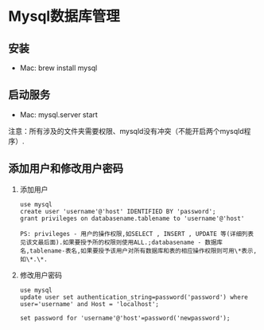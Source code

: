 <!--$$json$$
{
"title": "Mysql数据库管理",
"subtitle": "专业人士阅读",
"date": "2017/08/12 11:53",
"tags": ["mysql"]
}
-->

# Mysql数据库管理

## 安装

- Mac: brew install mysql

## 启动服务

- Mac: mysql.server start

注意：所有涉及的文件夹需要权限、mysqld没有冲突（不能开启两个mysqld程序）.

## 添加用户和修改用户密码

1. 添加用户

    ```shell
    use mysql
    create user 'username'@'host' IDENTIFIED BY 'password';
    grant privileges on databasename.tablename to 'username'@'host'

    PS: privileges - 用户的操作权限,如SELECT , INSERT , UPDATE 等(详细列表见该文最后面).如果要授予所的权限则使用ALL.;databasename - 数据库名,tablename-表名,如果要授予该用户对所有数据库和表的相应操作权限则可用\*表示, 如\*.\*.
    ```

1. 修改用户密码

    ```shell
    use mysql
    update user set authentication_string=password('password') where user='username' and Host = 'localhost';

    set password for 'username'@'host'=password('newpassword');
    ```